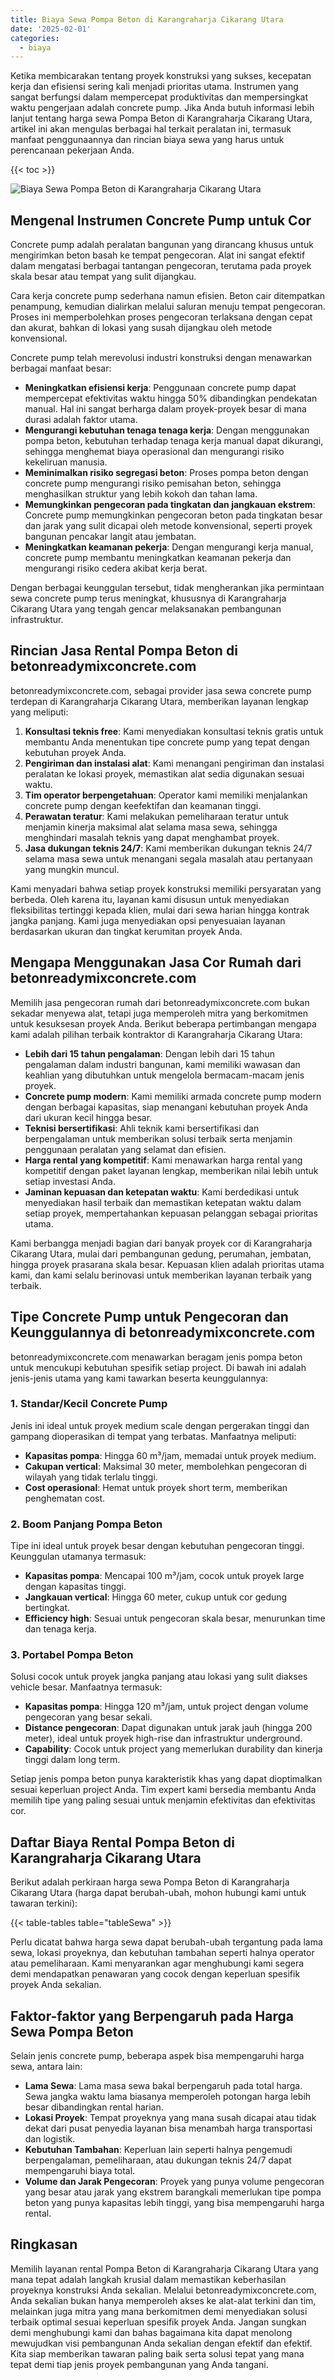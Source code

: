 ```yaml
---
title: Biaya Sewa Pompa Beton di Karangraharja Cikarang Utara
date: '2025-02-01'
categories:
  - biaya
---
```


Ketika membicarakan tentang proyek konstruksi yang sukses, kecepatan kerja dan efisiensi sering kali menjadi prioritas utama. Instrumen yang sangat berfungsi dalam mempercepat produktivitas dan mempersingkat waktu pengerjaan adalah concrete pump. Jika Anda butuh informasi lebih lanjut tentang harga sewa Pompa Beton di Karangraharja Cikarang Utara, artikel ini akan mengulas berbagai hal terkait peralatan ini, termasuk manfaat penggunaannya dan rincian biaya sewa yang harus untuk perencanaan pekerjaan Anda.

{{< toc >}}

![Biaya Sewa Pompa Beton di Karangraharja Cikarang Utara](https://betoncor8.github.io/pump/concrete-pump%20(29).png)

## Mengenal Instrumen Concrete Pump untuk Cor

Concrete pump adalah peralatan bangunan yang dirancang khusus untuk mengirimkan beton basah ke tempat pengecoran. Alat ini sangat efektif dalam mengatasi berbagai tantangan pengecoran, terutama pada proyek skala besar atau tempat yang sulit dijangkau.

Cara kerja concrete pump sederhana namun efisien. Beton cair ditempatkan penampung, kemudian dialirkan melalui saluran menuju tempat pengecoran. Proses ini memperbolehkan proses pengecoran terlaksana dengan cepat dan akurat, bahkan di lokasi yang susah dijangkau oleh metode konvensional.

Concrete pump telah merevolusi industri konstruksi dengan menawarkan berbagai manfaat besar:

- **Meningkatkan efisiensi kerja**: Penggunaan concrete pump dapat mempercepat efektivitas waktu hingga 50% dibandingkan pendekatan manual. Hal ini sangat berharga dalam proyek-proyek besar di mana durasi adalah faktor utama.
- **Mengurangi kebutuhan tenaga tenaga kerja**: Dengan menggunakan pompa beton, kebutuhan terhadap tenaga kerja manual dapat dikurangi, sehingga menghemat biaya operasional dan mengurangi risiko kekeliruan manusia.
- **Meminimalkan risiko segregasi beton**: Proses pompa beton dengan concrete pump mengurangi risiko pemisahan beton, sehingga menghasilkan struktur yang lebih kokoh dan tahan lama.
- **Memungkinkan pengecoran pada tingkatan dan jangkauan ekstrem**: Concrete pump memungkinkan pengecoran beton pada tingkatan besar dan jarak yang sulit dicapai oleh metode konvensional, seperti proyek bangunan pencakar langit atau jembatan.
- **Meningkatkan keamanan pekerja**: Dengan mengurangi kerja manual, concrete pump membantu meningkatkan keamanan pekerja dan mengurangi risiko cedera akibat kerja berat.

Dengan berbagai keunggulan tersebut, tidak mengherankan jika permintaan sewa concrete pump terus meningkat, khususnya di Karangraharja Cikarang Utara yang tengah gencar melaksanakan pembangunan infrastruktur.

## Rincian Jasa Rental Pompa Beton di betonreadymixconcrete.com

betonreadymixconcrete.com, sebagai provider jasa sewa concrete pump terdepan di Karangraharja Cikarang Utara, memberikan layanan lengkap yang meliputi:

1. **Konsultasi teknis free**: Kami menyediakan konsultasi teknis gratis untuk membantu Anda menentukan tipe concrete pump yang tepat dengan kebutuhan proyek Anda.
2. **Pengiriman dan instalasi alat**: Kami menangani pengiriman dan instalasi peralatan ke lokasi proyek, memastikan alat sedia digunakan sesuai waktu.
3. **Tim operator berpengetahuan**: Operator kami memiliki menjalankan concrete pump dengan keefektifan dan keamanan tinggi.
4. **Perawatan teratur**: Kami melakukan pemeliharaan teratur untuk menjamin kinerja maksimal alat selama masa sewa, sehingga menghindari masalah teknis yang dapat menghambat proyek.
5. **Jasa dukungan teknis 24/7**: Kami memberikan dukungan teknis 24/7 selama masa sewa untuk menangani segala masalah atau pertanyaan yang mungkin muncul.

Kami menyadari bahwa setiap proyek konstruksi memiliki persyaratan yang berbeda. Oleh karena itu, layanan kami disusun untuk menyediakan fleksibilitas tertinggi kepada klien, mulai dari sewa harian hingga kontrak jangka panjang. Kami juga menyediakan opsi penyesuaian layanan berdasarkan ukuran dan tingkat kerumitan proyek Anda.

## Mengapa Menggunakan Jasa Cor Rumah dari betonreadymixconcrete.com

Memilih jasa pengecoran rumah dari betonreadymixconcrete.com bukan sekadar menyewa alat, tetapi juga memperoleh mitra yang berkomitmen untuk kesuksesan proyek Anda. Berikut beberapa pertimbangan mengapa kami adalah pilihan terbaik kontraktor di Karangraharja Cikarang Utara:

- **Lebih dari 15 tahun pengalaman**: Dengan lebih dari 15 tahun pengalaman dalam industri bangunan, kami memiliki wawasan dan keahlian yang dibutuhkan untuk mengelola bermacam-macam jenis proyek.
- **Concrete pump modern**: Kami memiliki armada concrete pump modern dengan berbagai kapasitas, siap menangani kebutuhan proyek Anda dari ukuran kecil hingga besar.
- **Teknisi bersertifikasi**: Ahli teknik kami bersertifikasi dan berpengalaman untuk memberikan solusi terbaik serta menjamin penggunaan peralatan yang selamat dan efisien.
- **Harga rental yang kompetitif**: Kami menawarkan harga rental yang kompetitif dengan paket layanan lengkap, memberikan nilai lebih untuk setiap investasi Anda.
- **Jaminan kepuasan dan ketepatan waktu**: Kami berdedikasi untuk menyediakan hasil terbaik dan memastikan ketepatan waktu dalam setiap proyek, mempertahankan kepuasan pelanggan sebagai prioritas utama.

Kami berbangga menjadi bagian dari banyak proyek cor di Karangraharja Cikarang Utara, mulai dari pembangunan gedung, perumahan, jembatan, hingga proyek prasarana skala besar. Kepuasan klien adalah prioritas utama kami, dan kami selalu berinovasi untuk memberikan layanan terbaik yang terbaik.

## Tipe Concrete Pump untuk Pengecoran dan Keunggulannya di betonreadymixconcrete.com

betonreadymixconcrete.com menawarkan beragam jenis pompa beton untuk mencukupi kebutuhan spesifik setiap project. Di bawah ini adalah jenis-jenis utama yang kami tawarkan beserta keunggulannya:

### 1\. Standar/Kecil Concrete Pump

Jenis ini ideal untuk proyek medium scale dengan pergerakan tinggi dan gampang dioperasikan di tempat yang terbatas. Manfaatnya meliputi:

- **Kapasitas pompa**: Hingga 60 m³/jam, memadai untuk proyek medium.
- **Cakupan vertical**: Maksimal 30 meter, membolehkan pengecoran di wilayah yang tidak terlalu tinggi.
- **Cost operasional**: Hemat untuk proyek short term, memberikan penghematan cost.

### 2\. Boom Panjang Pompa Beton

Tipe ini ideal untuk proyek besar dengan kebutuhan pengecoran tinggi. Keunggulan utamanya termasuk:

- **Kapasitas pompa**: Mencapai 100 m³/jam, cocok untuk proyek large dengan kapasitas tinggi.
- **Jangkauan vertical**: Hingga 60 meter, cukup untuk cor gedung bertingkat.
- **Efficiency high**: Sesuai untuk pengecoran skala besar, menurunkan time dan tenaga kerja.

### 3\. Portabel Pompa Beton

Solusi cocok untuk proyek jangka panjang atau lokasi yang sulit diakses vehicle besar. Manfaatnya termasuk:

- **Kapasitas pompa**: Hingga 120 m³/jam, untuk project dengan volume pengecoran yang besar sekali.
- **Distance pengecoran**: Dapat digunakan untuk jarak jauh (hingga 200 meter), ideal untuk proyek high-rise dan infrastruktur underground.
- **Capability**: Cocok untuk project yang memerlukan durability dan kinerja tinggi dalam long term.

Setiap jenis pompa beton punya karakteristik khas yang dapat dioptimalkan sesuai keperluan project Anda. Tim expert kami bersedia membantu Anda memilih tipe yang paling sesuai untuk menjamin efektivitas dan efektivitas cor.

## Daftar Biaya Rental Pompa Beton di Karangraharja Cikarang Utara

Berikut adalah perkiraan harga sewa Pompa Beton di Karangraharja Cikarang Utara (harga dapat berubah-ubah, mohon hubungi kami untuk tawaran terkini):

{{< table-tables table="tableSewa" >}}

Perlu dicatat bahwa harga sewa dapat berubah-ubah tergantung pada lama sewa, lokasi proyeknya, dan kebutuhan tambahan seperti halnya operator atau pemeliharaan. Kami menyarankan agar menghubungi kami segera demi mendapatkan penawaran yang cocok dengan keperluan spesifik proyek Anda sekalian.

## Faktor-faktor yang Berpengaruh pada Harga Sewa Pompa Beton

Selain jenis concrete pump, beberapa aspek bisa mempengaruhi harga sewa, antara lain:

- **Lama Sewa**: Lama masa sewa bakal berpengaruh pada total harga. Sewa jangka waktu lama biasanya memperoleh potongan harga lebih besar dibandingkan rental harian.
- **Lokasi Proyek**: Tempat proyeknya yang mana susah dicapai atau tidak dekat dari pusat penyedia layanan bisa menambah harga transportasi dan logistik.
- **Kebutuhan Tambahan**: Keperluan lain seperti halnya pengemudi berpengalaman, pemeliharaan, atau dukungan teknis 24/7 dapat mempengaruhi biaya total.
- **Volume dan Jarak Pengecoran**: Proyek yang punya volume pengecoran yang besar atau jarak yang ekstrem barangkali memerlukan tipe pompa beton yang punya kapasitas lebih tinggi, yang bisa mempengaruhi harga rental.

## Ringkasan

Memilih layanan rental Pompa Beton di Karangraharja Cikarang Utara yang mana tepat adalah langkah krusial dalam memastikan keberhasilan proyeknya konstruksi Anda sekalian. Melalui betonreadymixconcrete.com, Anda sekalian bukan hanya memperoleh akses ke alat-alat terkini dan tim, melainkan juga mitra yang mana berkomitmen demi menyediakan solusi terbaik optimal sesuai keperluan spesifik proyek Anda. Jangan sungkan demi menghubungi kami dan bahas bagaimana kita dapat menolong mewujudkan visi pembangunan Anda sekalian dengan efektif dan efektif. Kita siap memberikan tawaran paling baik serta solusi tepat yang mana tepat demi tiap jenis proyek pembangunan yang Anda tangani.
